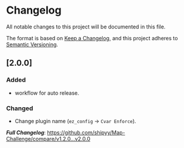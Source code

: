 # Changelog
All notable changes to this project will be documented in this file.

The format is based on [Keep a Changelog](https://keepachangelog.com/en/1.0.0/),
and this project adheres to [Semantic Versioning](https://semver.org/spec/v2.0.0.html).

## [2.0.0]

### Added

- workflow for auto release.

### Changed

- Change plugin name (`ez_config` -> `Cvar Enforce`).

***Full Changelog***: https://github.com/shipyy/Map-Challenge/compare/v1.2.0...v2.0.0